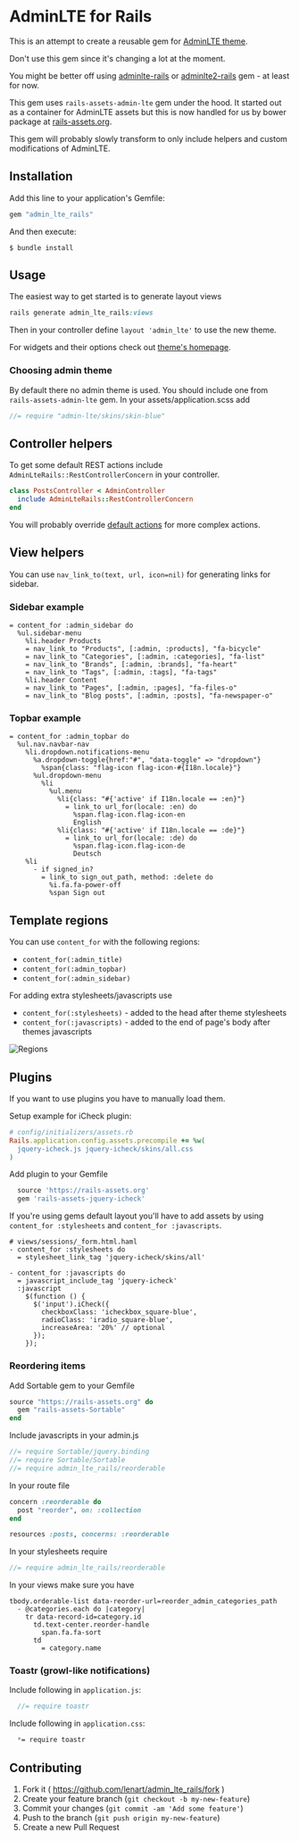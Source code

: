 # AdminLTE for Rails

This is an attempt to create a reusable gem for [AdminLTE theme](http://almsaeedstudio.com).

Don't use this gem since it's changing a lot at the moment.

You might be better off using [adminlte-rails](https://github.com/shine60vn/adminlte-rails) or [adminlte2-rails](https://github.com/nicolas-besnard/adminlte2-rails) gem - at least for now.

This gem uses `rails-assets-admin-lte` gem under the hood. It started out as a container for AdminLTE assets but this is now handled for us by bower package at [rails-assets.org](https://rails-assets.org).

This gem will probably slowly transform to only include helpers and custom modifications of AdminLTE.

## Installation

Add this line to your application's Gemfile:

```ruby
gem "admin_lte_rails"
```

And then execute:

    $ bundle install

## Usage

The easiest way to get started is to generate layout views

```ruby
rails generate admin_lte_rails:views
```

Then in your controller define `layout 'admin_lte'` to use the new theme.

For widgets and their options check out [theme's homepage](https://almsaeedstudio.com/preview).

### Choosing admin theme

By default there no admin theme is used. You should include one from `rails-assets-admin-lte` gem. In your assets/application.scss add

```scss
//= require "admin-lte/skins/skin-blue"
```

## Controller helpers

To get some default REST actions include `AdminLteRails::RestControllerConcern` in your controller.

```ruby
class PostsController < AdminController
  include AdminLteRails::RestControllerConcern
end
```

You will probably override [default actions](https://github.com/lenart/admin_lte_rails/blob/master/lib/admin_lte_rails/rest_controller_concern.rb) for more complex actions.

## View helpers

You can use `nav_link_to(text, url, icon=nil)` for generating links for sidebar.

### Sidebar example

```haml
= content_for :admin_sidebar do
  %ul.sidebar-menu
    %li.header Products
    = nav_link_to "Products", [:admin, :products], "fa-bicycle"
    = nav_link_to "Categories", [:admin, :categories], "fa-list"
    = nav_link_to "Brands", [:admin, :brands], "fa-heart"
    = nav_link_to "Tags", [:admin, :tags], "fa-tags"
    %li.header Content
    = nav_link_to "Pages", [:admin, :pages], "fa-files-o"
    = nav_link_to "Blog posts", [:admin, :posts], "fa-newspaper-o"

```

### Topbar example

```haml
= content_for :admin_topbar do
  %ul.nav.navbar-nav
    %li.dropdown.notifications-menu
      %a.dropdown-toggle{href:"#", "data-toggle" => "dropdown"}
        %span{class: "flag-icon flag-icon-#{I18n.locale}"}
      %ul.dropdown-menu
        %li
          %ul.menu
            %li{class: "#{'active' if I18n.locale == :en}"}
              = link_to url_for(locale: :en) do
                %span.flag-icon.flag-icon-en
                English
            %li{class: "#{'active' if I18n.locale == :de}"}
              = link_to url_for(locale: :de) do
                %span.flag-icon.flag-icon-de
                Deutsch
    %li
      - if signed_in?
        = link_to sign_out_path, method: :delete do
          %i.fa.fa-power-off
          %span Sign out
```


## Template regions

You can use `content_for` with the following regions:

- `content_for(:admin_title)`
- `content_for(:admin_topbar)`
- `content_for(:admin_sidebar)`

For adding extra stylesheets/javascripts use

- `content_for(:stylesheets)` - added to the head after theme stylesheets
- `content_for(:javascripts)` - added to the end of page's body after themes javascripts

![Regions](https://cloud.githubusercontent.com/assets/9228/7230288/8de77238-e76c-11e4-9772-48bf1aabbc41.png)

## Plugins

If you want to use plugins you have to manually load them.

Setup example for iCheck plugin:

```ruby
# config/initializers/assets.rb
Rails.application.config.assets.precompile += %w(
  jquery-icheck.js jquery-icheck/skins/all.css
)
```

Add plugin to your Gemfile

```ruby
  source 'https://rails-assets.org'
  gem 'rails-assets-jquery-icheck'
```

If you're using gems default layout you'll have to add assets
by using `content_for :stylesheets` and `content_for :javascripts`.

```haml
# views/sessions/_form.html.haml
- content_for :stylesheets do
  = stylesheet_link_tag 'jquery-icheck/skins/all'

- content_for :javascripts do
  = javascript_include_tag 'jquery-icheck'
  :javascript
    $(function () {
      $('input').iCheck({
        checkboxClass: 'icheckbox_square-blue',
        radioClass: 'iradio_square-blue',
        increaseArea: '20%' // optional
      });
    });
```

### Reordering items

Add Sortable gem to your Gemfile

```ruby
source "https://rails-assets.org" do
  gem "rails-assets-Sortable"
end
```

Include javascripts in your admin.js

```javascript
//= require Sortable/jquery.binding
//= require Sortable/Sortable
//= require admin_lte_rails/reorderable
```

In your route file
```ruby
concern :reorderable do
  post "reorder", on: :collection
end

resources :posts, concerns: :reorderable
```

In your stylesheets require

```scss
//= require admin_lte_rails/reorderable
```

In your views make sure you have

```slim
tbody.orderable-list data-reorder-url=reorder_admin_categories_path
  - @categories.each do |category|
    tr data-record-id=category.id
      td.text-center.reorder-handle
        span.fa.fa-sort
      td
        = category.name
```

### Toastr (growl-like notifications)

Include following in `application.js`:
```javascript
  //= require toastr
```

Include following in `application.css`:
```css
  *= require toastr
```

## Contributing

1. Fork it ( https://github.com/lenart/admin_lte_rails/fork )
2. Create your feature branch (`git checkout -b my-new-feature`)
3. Commit your changes (`git commit -am 'Add some feature'`)
4. Push to the branch (`git push origin my-new-feature`)
5. Create a new Pull Request
